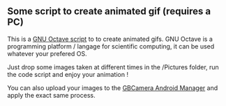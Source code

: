 ## Some script to create animated gif (requires a PC)

This is a [GNU Octave script](https://octave.org/) to to create animated gifs. GNU Octave is a programming platform / langage for scientific computing, it can be used whatever your prefered OS.

Just drop some images taken at different times in the /Pictures folder, run the code script and enjoy your animation !

You can also upload your images to the [GBCamera Android Manager](https://github.com/Mraulio/GBCamera-Android-Manager) and apply the exact same process.
